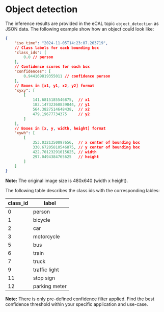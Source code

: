 # Object detection 

The inference results are provided in the eCAL topic `object_detection` as JSON data. The following example show how an object could look like:

```json
{
    "iso_time": "2024-11-05T14:23:07.263719",
    // Class labels for each bounding box
    "class_ids": [
        0.0 // person
    ],
    // Confidence scores for each box
    "confidences": [
        0.944169819355011 // confidence person
    ],
    // Boxes in [x1, y1, x2, y2] format
    "xyxy": [
        [
            141.6815185546875,  // x1
            182.14732360839844, // y1
            564.3827514648438,  // x2
            479.19677734375     // y2
        ]
    ],
    // Boxes in [x, y, width, height] format
    "xywh": [
        [
            353.0321350097656,  // x center of bounding box
            330.67205810546875, // y center of bounding box
            422.70123291015625, // width
            297.0494384765625   // height
        ]
    ]
}
```

**Note:** The original image size is 480x640 (width x height).

The following table describes the class ids with the corresponding lables:

| class_id | label          |
|----------|----------------|
| 0        | person         |
| 1        | bicycle        |
| 2        | car            |
| 3        | motorcycle     |
| 5        | bus            |
| 6        | train          |
| 7        | truck          |
| 9        | traffic light  |
| 11       | stop sign      |
| 12       | parking meter  |

**Note:** There is only pre-defined confidence filter applied. Find the best confidence threshold within your specific application and use-case.